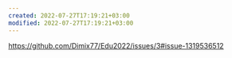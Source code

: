 ```yaml
---
created: 2022-07-27T17:19:21+03:00
modified: 2022-07-27T17:19:21+03:00
---
```


https://github.com/Dimix77/Edu2022/issues/3#issue-1319536512
